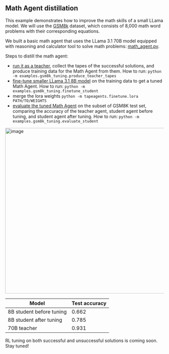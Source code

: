 ## Math Agent distillation
This example demonstrates how to improve the math skills of a small LLama model. We will use the [GSM8k](https://huggingface.co/datasets/openai/gsm8k) dataset, which consists of 8,000 math word problems with their corresponding equations.


We built a basic math agent that uses the LLama 3.1 70B model equipped with reasoning and calculator tool to solve math problems: [math_agent.py](math_agent.py).

Steps to distill the math agent:
- [run it as a teacher](produce_teacher_tapes.py), collect the tapes of the successful solutions, and produce training data for the Math Agent from them. How to run: `python -m examples.gsm8k_tuning.produce_teacher_tapes`
- [fine-tune smaller LLama 3.1 8B model](finetune_student.py) on the training data to get a tuned Math Agent. How to run: `python -m examples.gsm8k_tuning.finetune_student`
- merge the lora weights `python -m tapeagents.finetune.lora PATH/TO/WEIGHTS`
- [evaluate the tuned Math Agent](evaluate_student.py) on the subset of GSM8K test set, comparing the accuracy of the teacher agent, student agent before tuning, and student agent after tuning. How to run: `python -m examples.gsm8k_tuning.evaluate_student`

<img width="526" alt="image" src="https://github.com/user-attachments/assets/55d099ab-ff5c-480b-b5b3-504b4206e677">

| Model | Test accuracy |
| ----- | ------------- |
| 8B student before tuning | 0.662 |
| 8B student after tuning | 0.785 |
| 70B teacher | 0.931 |

RL tuning on both successful and unsuccessful solutions is coming soon. Stay tuned!
